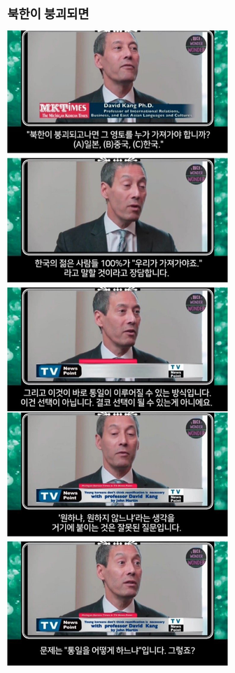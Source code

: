 # 북한이 붕괴되면

![](Assets/6763FA72-50D0-44B3-B832-ABC507CB449A.jpg)
![](Assets/0C2F5BCE-C5C4-4B56-B970-B5701407234C.jpg)